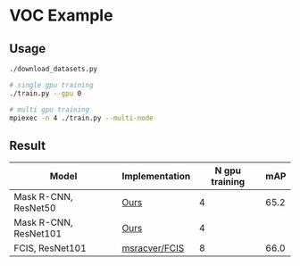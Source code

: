 # VOC Example


## Usage

```bash
./download_datasets.py

# single gpu training
./train.py --gpu 0

# multi gpu training
mpiexec -n 4 ./train.py --multi-node
```


## Result

| Model               | Implementation | N gpu training | mAP  |
|---------------------|----------------|----------------|------|
| Mask R-CNN, ResNet50 | [Ours](https://github.com/wkentaro/chainer-mask-rcnn) | 4 | 65.2 |
| Mask R-CNN, ResNet101 | [Ours](https://github.com/wkentaro/chainer-mask-rcnn) | 4 | |
| FCIS, ResNet101 | [msracver/FCIS](https://github.com/msracver/FCIS) | 8 | 66.0 |
